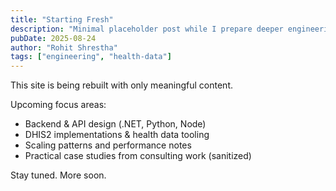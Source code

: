 ```yaml
---
title: "Starting Fresh"
description: "Minimal placeholder post while I prepare deeper engineering + health data notes."
pubDate: 2025-08-24
author: "Rohit Shrestha"
tags: ["engineering", "health-data"]
---
```


This site is being rebuilt with only meaningful content.

Upcoming focus areas:

- Backend & API design (.NET, Python, Node)
- DHIS2 implementations & health data tooling
- Scaling patterns and performance notes
- Practical case studies from consulting work (sanitized)

Stay tuned. More soon.